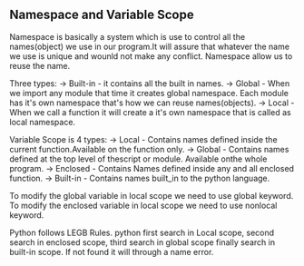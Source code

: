 ## Namespace and Variable Scope

Namespace is basically a system which is use to control all the names(object) we use in our program.It will assure that whatever the name we use is unique and wounld not make any conflict. Namespace allow us to reuse the name.
	
Three types:
-> Built-in - it contains all the built in names.
-> Global - When we import any module that time it creates global namespace. Each module has it's own namespace that's how we can reuse names(objects).
-> Local - When we call a function it will create a it's own namespace that is called as local namespace.

Variable Scope is 4 types:
-> Local - Contains names defined inside the current function.Available on the function only.
-> Global - Contains names defined at the top level of thescript or module. Available onthe whole program.
-> Enclosed - Contains Names defined inside any and all enclosed function.
-> Built-in - Contains names built_in to the python language.

To modify the global variable in local scope we need to use global keyword.
To modify the enclosed variable in local scope we need to use nonlocal keyword.

Python follows LEGB Rules. python first search in Local scope, second search in enclosed scope, third search in global scope finally search in built-in scope. If not found it will through a name error.

